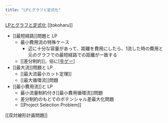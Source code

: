 ```yaml
---
title: "LPとグラフと定式化"
---
```


[LPとグラフと定式化](http://tokoharu.github.io/tokoharupage/docs/formularization.pdf) [[tokoharu]]

- [[最短経路]]問題と LP
    - 最小費用流の特殊ケース
        - 辺に十分な容量があって、距離を費用にしたら、1流した時の費用と元のグラフでの最短経路での距離が一致する
    - [[差分制約]]，俗に[[牛ゲー]](POJ3169(Layout))
- [[最大流]]問題と LP
    - [[最大流最小カット定理]]
    - [[最大循環流]]問題
- [[最小費用流]]と LP
    - 最小流量制約付き[[最小費用循環流]]問題
    - 差分制約のもとでのポテンシャル差最大化問題
    - [[Project Selection Problem]]

[[双対線形計画問題]]
